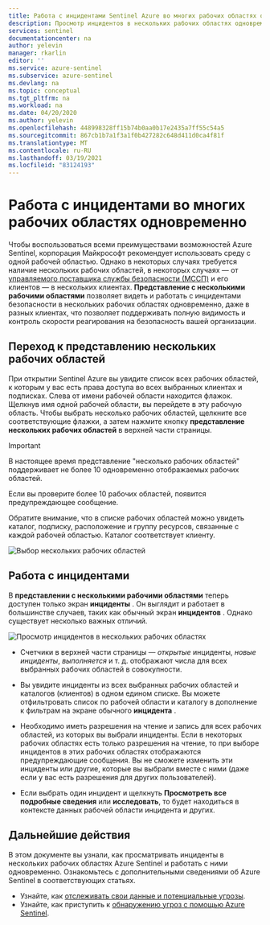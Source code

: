 ```yaml
---
title: Работа с инцидентами Sentinel Azure во многих рабочих областях одновременно | Документация Майкрософт
description: Просмотр инцидентов в нескольких рабочих областях одновременно в Azure Sentinel.
services: sentinel
documentationcenter: na
author: yelevin
manager: rkarlin
editor: ''
ms.service: azure-sentinel
ms.subservice: azure-sentinel
ms.devlang: na
ms.topic: conceptual
ms.tgt_pltfrm: na
ms.workload: na
ms.date: 04/20/2020
ms.author: yelevin
ms.openlocfilehash: 448998328ff15b74b0aa0b17e2435a7ff55c54a5
ms.sourcegitcommit: 867cb1b7a1f3a1f0b427282c648d411d0ca4f81f
ms.translationtype: MT
ms.contentlocale: ru-RU
ms.lasthandoff: 03/19/2021
ms.locfileid: "83124193"
---
```

# <a name="work-with-incidents-in-many-workspaces-at-once"></a>Работа с инцидентами во многих рабочих областях одновременно 

 Чтобы воспользоваться всеми преимуществами возможностей Azure Sentinel, корпорация Майкрософт рекомендует использовать среду с одной рабочей областью. Однако в некоторых случаях требуется наличие нескольких рабочих областей, в некоторых случаях — от [управляемого поставщика службы безопасности (МССП)](./multiple-tenants-service-providers.md) и его клиентов — в нескольких клиентах. **Представление с несколькими рабочими областями** позволяет видеть и работать с инцидентами безопасности в нескольких рабочих областях одновременно, даже в разных клиентах, что позволяет поддерживать полную видимость и контроль скорости реагирования на безопасность вашей организации.

## <a name="entering-multiple-workspace-view"></a>Переход к представлению нескольких рабочих областей

При открытии Sentinel Azure вы увидите список всех рабочих областей, к которым у вас есть права доступа во всех выбранных клиентах и подписках. Слева от имени рабочей области находится флажок. Щелкнув имя одной рабочей области, вы перейдете в эту рабочую область. Чтобы выбрать несколько рабочих областей, щелкните все соответствующие флажки, а затем нажмите кнопку **представление нескольких рабочих областей** в верхней части страницы.

> [!IMPORTANT]
> В настоящее время представление "несколько рабочих областей" поддерживает не более 10 одновременно отображаемых рабочих областей. 
> 
> Если вы проверите более 10 рабочих областей, появится предупреждающее сообщение.

Обратите внимание, что в списке рабочих областей можно увидеть каталог, подписку, расположение и группу ресурсов, связанные с каждой рабочей областью. Каталог соответствует клиенту.

   ![Выбор нескольких рабочих областей](./media/multiple-workspace-view/workspaces.png)

## <a name="working-with-incidents"></a>Работа с инцидентами

В **представлении с несколькими рабочими областями** теперь доступен только экран **инциденты** . Он выглядит и работает в большинстве случаев, таких как обычный экран **инцидентов** . Однако существует несколько важных отличий.

   ![Просмотр инцидентов в нескольких рабочих областях](./media/multiple-workspace-view/incidents.png)

- Счетчики в верхней части страницы — *открытые* инциденты, *новые инциденты*, *выполняется* и т. д. отображают числа для всех выбранных рабочих областей в совокупности.

- Вы увидите инциденты из всех выбранных рабочих областей и каталогов (клиентов) в одном едином списке. Вы можете отфильтровать список по рабочей области и каталогу в дополнение к фильтрам на экране обычного **инцидента** .

- Необходимо иметь разрешения на чтение и запись для всех рабочих областей, из которых вы выбрали инциденты. Если в некоторых рабочих областях есть только разрешения на чтение, то при выборе инцидентов в этих рабочих областях отображаются предупреждающие сообщения. Вы не сможете изменить эти инциденты или другие, которые вы выбрали вместе с ними (даже если у вас есть разрешения для других пользователей).

- Если выбрать один инцидент и щелкнуть **Просмотреть все подробные сведения** или **исследовать**, то будет находиться в контексте данных рабочей области инцидента и других.

## <a name="next-steps"></a>Дальнейшие действия
В этом документе вы узнали, как просматривать инциденты в нескольких рабочих областях Azure Sentinel и работать с ними одновременно. Ознакомьтесь с дополнительными сведениями об Azure Sentinel в соответствующих статьях.
- Узнайте, как [отслеживать свои данные и потенциальные угрозы](quickstart-get-visibility.md).
- Узнайте, как приступить к [обнаружению угроз с помощью Azure Sentinel](tutorial-detect-threats-built-in.md).

